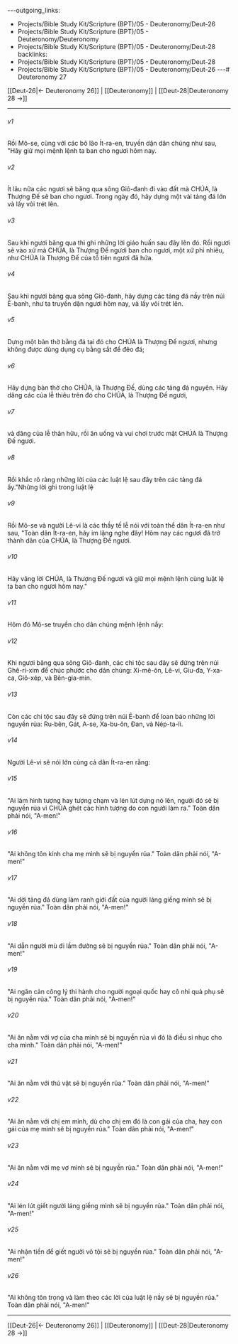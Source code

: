 ---outgoing_links:
  - Projects/Bible Study Kit/Scripture (BPT)/05 - Deuteronomy/Deut-26
  - Projects/Bible Study Kit/Scripture (BPT)/05 - Deuteronomy/Deuteronomy
  - Projects/Bible Study Kit/Scripture (BPT)/05 - Deuteronomy/Deut-28
backlinks:
  - Projects/Bible Study Kit/Scripture (BPT)/05 - Deuteronomy/Deut-28
  - Projects/Bible Study Kit/Scripture (BPT)/05 - Deuteronomy/Deut-26
---# Deuteronomy 27

[[Deut-26|← Deuteronomy 26]] | [[Deuteronomy]] | [[Deut-28|Deuteronomy 28 →]]
***



###### v1 
Rồi Mô-se, cùng với các bô lão Ít-ra-en, truyền dặn dân chúng như sau, "Hãy giữ mọi mệnh lệnh ta ban cho ngươi hôm nay. 

###### v2 
Ít lâu nữa các ngươi sẽ băng qua sông Giô-đanh đi vào đất mà CHÚA, là Thượng Đế sẽ ban cho ngươi. Trong ngày đó, hãy dựng một vài tảng đá lớn và lấy vôi trét lên. 

###### v3 
Sau khi ngươi băng qua thì ghi những lời giáo huấn sau đây lên đó. Rồi ngươi sẽ vào xứ mà CHÚA, là Thượng Đế ngươi ban cho ngươi, một xứ phì nhiêu, như CHÚA là Thượng Đế của tổ tiên ngươi đã hứa. 

###### v4 
Sau khi ngươi băng qua sông Giô-đanh, hãy dựng các tảng đá nầy trên núi Ê-banh, như ta truyền dặn ngươi hôm nay, và lấy vôi trét lên. 

###### v5 
Dựng một bàn thờ bằng đá tại đó cho CHÚA là Thượng Đế ngươi, nhưng không được dùng dụng cụ bằng sắt để đẽo đá; 

###### v6 
Hãy dựng bàn thờ cho CHÚA, là Thượng Đế, dùng các tảng đá nguyên. Hãy dâng các của lễ thiêu trên đó cho CHÚA, là Thượng Đế ngươi, 

###### v7 
và dâng của lễ thân hữu, rồi ăn uống và vui chơi trước mặt CHÚA là Thượng Đế ngươi. 

###### v8 
Rồi khắc rõ ràng những lời của các luật lệ sau đây trên các tảng đá ấy."Những lời ghi trong luật lệ 

###### v9 
Rồi Mô-se và người Lê-vi là các thầy tế lễ nói với toàn thể dân Ít-ra-en như sau, "Toàn dân Ít-ra-en, hãy im lặng nghe đây! Hôm nay các ngươi đã trở thành dân của CHÚA, là Thượng Đế ngươi. 

###### v10 
Hãy vâng lời CHÚA, là Thượng Đế ngươi và giữ mọi mệnh lệnh cùng luật lệ ta ban cho ngươi hôm nay." 

###### v11 
Hôm đó Mô-se truyền cho dân chúng mệnh lệnh nầy: 

###### v12 
Khi ngươi băng qua sông Giô-đanh, các chi tộc sau đây sẽ đứng trên núi Ghê-ri-xim để chúc phước cho dân chúng: Xi-mê-ôn, Lê-vi, Giu-đa, Y-xa-ca, Giô-xép, và Bên-gia-min. 

###### v13 
Còn các chi tộc sau đây sẽ đứng trên núi Ê-banh để loan báo những lời nguyền rủa: Ru-bên, Gát, A-se, Xa-bu-ôn, Đan, và Nép-ta-li. 

###### v14 
Người Lê-vi sẽ nói lớn cùng cả dân Ít-ra-en rằng: 

###### v15 
"Ai làm hình tượng hay tượng chạm và lén lút dựng nó lên, người đó sẽ bị nguyền rủa vì CHÚA ghét các hình tượng do con người làm ra." Toàn dân phải nói, "A-men!" 

###### v16 
"Ai không tôn kính cha mẹ mình sẽ bị nguyền rủa." Toàn dân phải nói, "A-men!" 

###### v17 
"Ai dời tảng đá dùng làm ranh giới đất của người láng giềng mình sẽ bị nguyền rủa." Toàn dân phải nói, "A-men!" 

###### v18 
"Ai dẫn người mù đi lầm đường sẽ bị nguyền rủa." Toàn dân phải nói, "A-men!" 

###### v19 
"Ai ngăn cản công lý thi hành cho người ngoại quốc hay cô nhi quả phụ sẽ bị nguyền rủa." Toàn dân phải nói, "A-men!" 

###### v20 
"Ai ăn nằm với vợ của cha mình sẽ bị nguyền rủa vì đó là điều sỉ nhục cho cha mình." Toàn dân phải nói, "A-men!" 

###### v21 
"Ai ăn nằm với thú vật sẽ bị nguyền rủa." Toàn dân phải nói, "A-men!" 

###### v22 
"Ai ăn nằm với chị em mình, dù cho chị em đó là con gái của cha, hay con gái của mẹ mình sẽ bị nguyền rủa." Toàn dân phải nói, "A-men!" 

###### v23 
"Ai ăn nằm với mẹ vợ mình sẽ bị nguyền rủa." Toàn dân phải nói, "A-men!" 

###### v24 
"Ai lén lút giết người láng giềng mình sẽ bị nguyền rủa." Toàn dân phải nói, "A-men!" 

###### v25 
"Ai nhận tiền để giết người vô tội sẽ bị nguyền rủa." Toàn dân phải nói, "A-men!" 

###### v26 
"Ai không tôn trọng và làm theo các lời của luật lệ nầy sẽ bị nguyền rủa." Toàn dân phải nói, "A-men!"

***
[[Deut-26|← Deuteronomy 26]] | [[Deuteronomy]] | [[Deut-28|Deuteronomy 28 →]]
